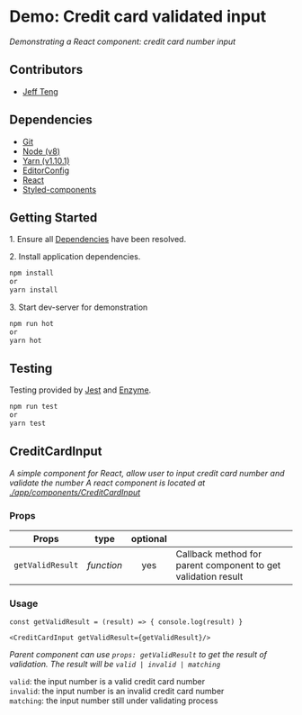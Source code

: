 
# Demo: Credit card validated input
*Demonstrating a React component: credit card number input*

## Contributors

* [Jeff Teng](mailto:j.teng@griffith.edu.au)

## Dependencies

* [Git](https://git-scm.com)
* [Node (v8)](https://nodejs.org)
* [Yarn (v1.10.1)](https://yarnpkg.com/en/)
* [EditorConfig](http://editorconfig.org)
* [React](https://reactjs.org/)
* [Styled-components](https://www.styled-components.com/)

## Getting Started

1\. Ensure all [Dependencies](#dependencies) have been resolved.

2\. Install application dependencies.

```bash
npm install
or
yarn install
```

3\. Start dev-server for demonstration

```bash
npm run hot
or
yarn hot
```


## Testing

Testing provided by [Jest](https://jestjs.io/) and [Enzyme](https://airbnb.io/enzyme/).

```bash
npm run test
or
yarn test
```

## CreditCardInput

*A simple component for React, allow user to input credit card number and validate the number*
*A react component is located at [./app/components/CreditCardInput](./app/components/CreditCardInput)*

### Props
| Props | type | optional |  |
|--- | :---: | :---: | --- |
|`getValidResult` | *function* | yes | Callback method for parent component to get validation result

### Usage
```
const getValidResult = (result) => { console.log(result) }

<CreditCardInput getValidResult={getValidResult}/>
```
*Parent component can use `props: getValidResult` to get the result of validation. The result will be `valid | invalid | matching`*

`valid`: the input number is a valid credit card number  
`invalid`: the input number is an invalid credit card number  
`matching`: the input number still under validating process


